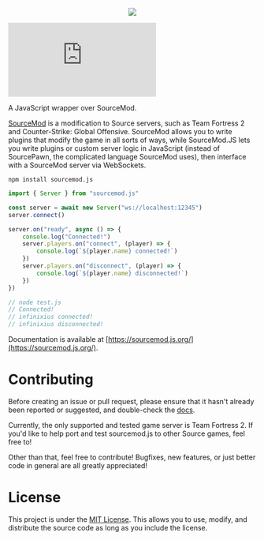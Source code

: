<p align="center">
<img src="https://infinixi.us/sourcemod.js/assets/logo_shadow.png">
</p>

![npm](https://img.shields.io/npm/v/sourcemod.js)

A JavaScript wrapper over SourceMod.

[SourceMod](https://www.sourcemod.net/) is a modification to Source servers, such as Team Fortress 2 and Counter-Strike: Global Offensive. SourceMod allows you to write plugins that modify the game in all sorts of ways, while SourceMod.JS lets you write plugins or custom server logic in JavaScript (instead of SourcePawn, the complicated language SourceMod uses), then interface with a SourceMod server via WebSockets.

```
npm install sourcemod.js
```

```js
import { Server } from "sourcemod.js"

const server = await new Server("ws://localhost:12345")
server.connect()

server.on("ready", async () => {
	console.log("Connected!")
	server.players.on("connect", (player) => {
		console.log(`${player.name} connected!`)
	})
	server.players.on("disconnect", (player) => {
		console.log(`${player.name} disconnected!`)
	})
})

// node test.js
// Connected!
// infinixius connected!
// infinixius disconnected!
```

Documentation is available at [https://sourcemod.js.org/](https://sourcemod.js.org/).

# Contributing

Before creating an issue or pull request, please ensure that it hasn't already been reported or suggested, and double-check the [docs](https://infinixi.us/sourcemod.js).

Currently, the only supported and tested game server is Team Fortress 2. If you'd like to help port and test sourcemod.js to other Source games, feel free to!

Other than that, feel free to contribute! Bugfixes, new features, or just better code in general are all greatly appreciated!

# License

This project is under the [MIT License](https://mit-license.org/). This allows you to use, modify, and distribute the source code as long as you include the license.